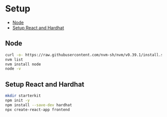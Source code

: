 # **Setup**

<!-- START doctoc generated TOC please keep comment here to allow auto update -->
<!-- DON'T EDIT THIS SECTION, INSTEAD RE-RUN doctoc TO UPDATE -->

- [Node](#node)
- [Setup React and Hardhat](#setup-react-and-hardhat)

<!-- END doctoc generated TOC please keep comment here to allow auto update -->

## **Node**

```bash
curl -o- https://raw.githubusercontent.com/nvm-sh/nvm/v0.39.1/install.sh | bash
nvm list
nvm install node
node -v
```

## **Setup React and Hardhat**

```bash
mkdir starterkit
npm init -y
npm install --save-dev hardhat
npx create-react-app frontend
```
